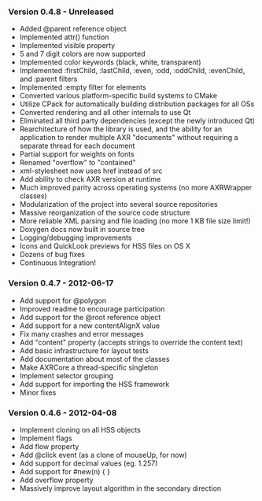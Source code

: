 ### Version 0.4.8 - Unreleased

* Added @parent reference object
* Implemented attr() function
* Implemented visible property
* 5 and 7 digit colors are now supported
* Implemented color keywords (black, white, transparent)
* Implemented :firstChild, :lastChild, :even, :odd, :oddChild, :evenChild, and
  :parent filters
* Implemented :empty filter for elements
* Converted various platform-specific build systems to CMake
* Utilize CPack for automatically building distribution packages for all OSs
* Converted rendering and all other internals to use Qt
* Eliminated all third party dependencies (except the newly introduced Qt)
* Rearchitecture of how the library is used, and the ability for an application
  to render multiple AXR "documents" without requiring a separate thread for
  each document
* Partial support for weights on fonts
* Renamed "overflow" to "contained"
* xml-stylesheet now uses href instead of src
* Add ability to check AXR version at runtime
* Much improved parity across operating systems (no more AXRWrapper classes)
* Modularization of the project into several source repositories
* Massive reorganization of the source code structure
* More reliable XML parsing and file loading (no more 1 KB file size limit!)
* Doxygen docs now built in source tree
* Logging/debugging improvements
* Icons and QuickLook previews for HSS files on OS X
* Dozens of bug fixes
* Continuous Integration!

### Version 0.4.7 - 2012-06-17

* Add support for @polygon
* Improved readme to encourage participation
* Add support for the @root reference object
* Add support for a new contentAlignX value
* Fix many crashes and error messages
* Add "content" property (accepts strings to override the content text)
* Add basic infrastructure for layout tests
* Add documentation about most of the classes
* Make AXRCore a thread-specific singleton
* Implement selector grouping
* Add support for importing the HSS framework
* Minor fixes

### Version 0.4.6 - 2012-04-08

* Implement cloning on all HSS objects
* Implement flags
* Add flow property
* Add @click event (as a clone of mouseUp, for now)
* Add support for decimal values (eg. 1.257)
* Add support for #new(n) { }
* Add overflow property
* Massively improve layout algorithm in the secondary direction
